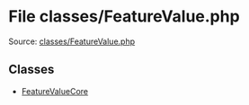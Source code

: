 File classes/FeatureValue.php
=========
Source: [classes/FeatureValue.php](https://github.com/PrestaShop/PrestaShop/blob/1.6.1.1/classes/FeatureValue.php)


Classes
-------

* [FeatureValueCore](class.FeatureValueCore.md)

